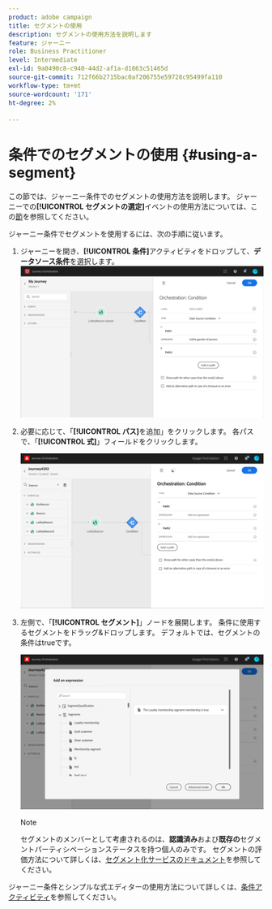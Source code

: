 ```yaml
---
product: adobe campaign
title: セグメントの使用
description: セグメントの使用方法を説明します
feature: ジャーニー
role: Business Practitioner
level: Intermediate
exl-id: 9a0490c8-c940-44d2-af1a-d1863c51465d
source-git-commit: 712f66b2715bac0af206755e59728c95499fa110
workflow-type: tm+mt
source-wordcount: '171'
ht-degree: 2%

---
```


# 条件でのセグメントの使用 {#using-a-segment}

この節では、ジャーニー条件でのセグメントの使用方法を説明します。 ジャーニーでの&#x200B;**[!UICONTROL セグメントの選定]**&#x200B;イベントの使用方法については、この[節](../building-journeys/segment-qualification-events.md)を参照してください。

ジャーニー条件でセグメントを使用するには、次の手順に従います。

1. ジャーニーを開き、**[!UICONTROL 条件]**&#x200B;アクティビティをドロップして、**データソース条件**を選択します。
   ![](../assets/journey47.png)

1. 必要に応じて、「**[!UICONTROL パス]**&#x200B;を追加」をクリックします。 各パスで、「**[!UICONTROL 式]**」フィールドをクリックします。

   ![](../assets/segment3.png)

1. 左側で、「**[!UICONTROL セグメント]**」ノードを展開します。 条件に使用するセグメントをドラッグ&amp;ドロップします。 デフォルトでは、セグメントの条件はtrueです。

   ![](../assets/segment4.png)

   >[!NOTE]
   >
   >セグメントのメンバーとして考慮されるのは、**認識済み**&#x200B;および&#x200B;**既存の**&#x200B;セグメントパーティシペーションステータスを持つ個人のみです。 セグメントの評価方法について詳しくは、[セグメント化サービスのドキュメント](https://experienceleague.adobe.com/docs/experience-platform/segmentation/tutorials/evaluate-a-segment.html?lang=en#interpret-segment-results)を参照してください。

ジャーニー条件とシンプルな式エディターの使用方法について詳しくは、[条件アクティビティ](../building-journeys/condition-activity.md#about_condition)を参照してください。
